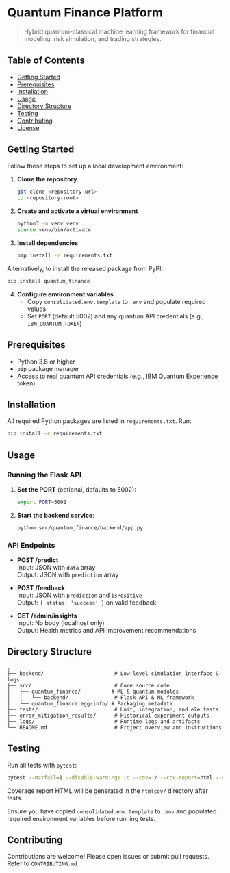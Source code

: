 # Quantum Finance Platform

> Hybrid quantum-classical machine learning framework for financial modeling,
> risk simulation, and trading strategies.

## Table of Contents

- [Getting Started](#getting-started)
- [Prerequisites](#prerequisites)
- [Installation](#installation)
- [Usage](#usage)
- [Directory Structure](#directory-structure)
- [Testing](#testing)
- [Contributing](#contributing)
- [License](#license)

## Getting Started

Follow these steps to set up a local development environment:

1. **Clone the repository**
   ```bash
   git clone <repository-url>
   cd <repository-root>
   ```
2. **Create and activate a virtual environment**
   ```bash
   python3 -m venv venv
   source venv/bin/activate
   ```
3. **Install dependencies**
   ```bash
   pip install -r requirements.txt
   ```

Alternatively, to install the released package from PyPI:

```bash
pip install quantum_finance
```

4. **Configure environment variables**
   - Copy `consolidated.env.template` to `.env` and populate required values
   - Set `PORT` (default 5002) and any quantum API credentials (e.g.,
     `IBM_QUANTUM_TOKEN`)

## Prerequisites

- Python 3.8 or higher
- `pip` package manager
- Access to real quantum API credentials (e.g., IBM Quantum Experience token)

## Installation

All required Python packages are listed in `requirements.txt`. Run:

```bash
pip install -r requirements.txt
```

## Usage

### Running the Flask API

1. **Set the PORT** (optional, defaults to 5002):
   ```bash
   export PORT=5002
   ```
2. **Start the backend service**:
   ```bash
   python src/quantum_finance/backend/app.py
   ```

### API Endpoints

- **POST /predict**\
  Input: JSON with `data` array\
  Output: JSON with `prediction` array

- **POST /feedback**\
  Input: JSON with `prediction` and `isPositive`\
  Output: `{ status: 'success' }` on valid feedback

- **GET /admin/insights**\
  Input: No body (localhost only)\
  Output: Health metrics and API improvement recommendations

## Directory Structure

```
.
├── backend/                       # Low-level simulation interface & logs
├── src/                           # Core source code
│   ├── quantum_finance/          # ML & quantum modules
│   │   └── backend/               # Flask API & ML framework
│   └── quantum_finance.egg-info/ # Packaging metadata
├── tests/                         # Unit, integration, and e2e tests
├── error_mitigation_results/      # Historical experiment outputs
├── logs/                          # Runtime logs and artifacts
└── README.md                      # Project overview and instructions
```

## Testing

Run all tests with `pytest`:

```bash
pytest --maxfail=1 --disable-warnings -q --cov=./ --cov-report=html --cov-fail-under=100
```

Coverage report HTML will be generated in the `htmlcov/` directory after tests.

Ensure you have copied `consolidated.env.template` to `.env` and populated
required environment variables before running tests.

## Contributing

Contributions are welcome! Please open issues or submit pull requests. Refer to
`CONTRIBUTING.md`
